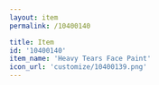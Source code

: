 ```yaml
---
layout: item
permalink: /10400140

title: Item
id: '10400140'
item_name: 'Heavy Tears Face Paint'
icon_url: 'customize/10400139.png'
---
```


